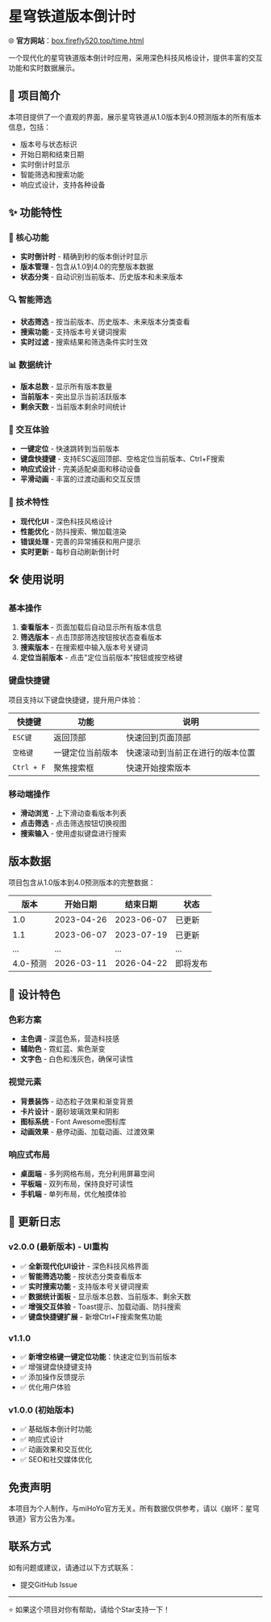 # 星穹铁道版本倒计时

🌐 **官方网站**：[box.firefly520.top/time.html](https://box.firefly520.top/time.html)

一个现代化的星穹铁道版本倒计时应用，采用深色科技风格设计，提供丰富的交互功能和实时数据展示。

## 📖 项目简介

本项目提供了一个直观的界面，展示星穹铁道从1.0版本到4.0预测版本的所有版本信息，包括：
- 版本号与状态标识
- 开始日期和结束日期
- 实时倒计时显示
- 智能筛选和搜索功能
- 响应式设计，支持各种设备

## ✨ 功能特性

### 🎯 核心功能
- **实时倒计时** - 精确到秒的版本倒计时显示
- **版本管理** - 包含从1.0到4.0的完整版本数据
- **状态分类** - 自动识别当前版本、历史版本和未来版本

### 🔍 智能筛选
- **状态筛选** - 按当前版本、历史版本、未来版本分类查看
- **搜索功能** - 支持版本号关键词搜索
- **实时过滤** - 搜索结果和筛选条件实时生效

### 📊 数据统计
- **版本总数** - 显示所有版本数量
- **当前版本** - 突出显示当前活跃版本
- **剩余天数** - 当前版本剩余时间统计

### 🎨 交互体验
- **一键定位** - 快速跳转到当前版本
- **键盘快捷键** - 支持ESC返回顶部、空格定位当前版本、Ctrl+F搜索
- **响应式设计** - 完美适配桌面和移动设备
- **平滑动画** - 丰富的过渡动画和交互反馈

### 🚀 技术特性
- **现代化UI** - 深色科技风格设计
- **性能优化** - 防抖搜索、懒加载渲染
- **错误处理** - 完善的异常捕获和用户提示
- **实时更新** - 每秒自动刷新倒计时
## 🛠️ 使用说明

### 基本操作
1. **查看版本** - 页面加载后自动显示所有版本信息
2. **筛选版本** - 点击顶部筛选按钮按状态查看版本
3. **搜索版本** - 在搜索框中输入版本号关键词
4. **定位当前版本** - 点击"定位当前版本"按钮或按空格键

### 键盘快捷键

项目支持以下键盘快捷键，提升用户体验：

| 快捷键 | 功能 | 说明 |
|--------|------|------|
| `ESC键` | 返回顶部 | 快速回到页面顶部 |
| `空格键` | 一键定位当前版本 | 快速滚动到当前正在进行的版本位置 |
| `Ctrl + F` | 聚焦搜索框 | 快速开始搜索版本 |

### 移动端操作
- **滑动浏览** - 上下滑动查看版本列表
- **点击筛选** - 点击筛选按钮切换视图
- **搜索输入** - 使用虚拟键盘进行搜索

## 版本数据

项目包含从1.0版本到4.0预测版本的完整数据：

| 版本 | 开始日期 | 结束日期 | 状态 |
|------|----------|----------|------|
| 1.0 | 2023-04-26 | 2023-06-07 | 已更新 |
| 1.1 | 2023-06-07 | 2023-07-19 | 已更新 |
| ... | ... | ... | ... |
| 4.0-预测 | 2026-03-11 | 2026-04-22 | 即将发布 |

## 🎨 设计特色

### 色彩方案
- **主色调** - 深蓝色系，营造科技感
- **辅助色** - 霓虹蓝、紫色渐变
- **文字色** - 白色和浅灰色，确保可读性

### 视觉元素
- **背景装饰** - 动态粒子效果和渐变背景
- **卡片设计** - 磨砂玻璃效果和阴影
- **图标系统** - Font Awesome图标库
- **动画效果** - 悬停动画、加载动画、过渡效果

### 响应式布局
- **桌面端** - 多列网格布局，充分利用屏幕空间
- **平板端** - 双列布局，保持良好可读性
- **手机端** - 单列布局，优化触摸体验

## 📄 更新日志

### v2.0.0 (最新版本) - UI重构
- ✅ **全新现代化UI设计** - 深色科技风格界面
- ✅ **智能筛选功能** - 按状态分类查看版本
- ✅ **实时搜索功能** - 支持版本号关键词搜索
- ✅ **数据统计面板** - 显示版本总数、当前版本、剩余天数
- ✅ **增强交互体验** - Toast提示、加载动画、防抖搜索
- ✅ **键盘快捷键扩展** - 新增Ctrl+F搜索聚焦功能

### v1.1.0 
- ✅ **新增空格键一键定位功能**：快速定位到当前版本
- ✅ 增强键盘快捷键支持
- ✅ 添加操作反馈提示
- ✅ 优化用户体验

### v1.0.0 (初始版本)
- ✅ 基础版本倒计时功能
- ✅ 响应式设计
- ✅ 动画效果和交互优化
- ✅ SEO和社交媒体优化

## 免责声明

本项目为个人制作，与miHoYo官方无关。所有数据仅供参考，请以《崩坏：星穹铁道》官方公告为准。

## 联系方式

如有问题或建议，请通过以下方式联系：
- 提交GitHub Issue

---

⭐ 如果这个项目对你有帮助，请给个Star支持一下！